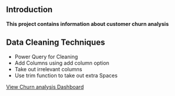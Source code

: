 ## Introduction
**This project contains information about customer churn analysis**

## Data Cleaning Techniques
- Power Query for Cleaning
- Add Columns using add column option
- Take out irrelevant columns
- Use trim function to take out extra Spaces

[View Churn analysis Dashboard](https://github.com/Kaosarat10/TEST/blob/main/Social%20Media%20Engagement%20Analysis.png)
